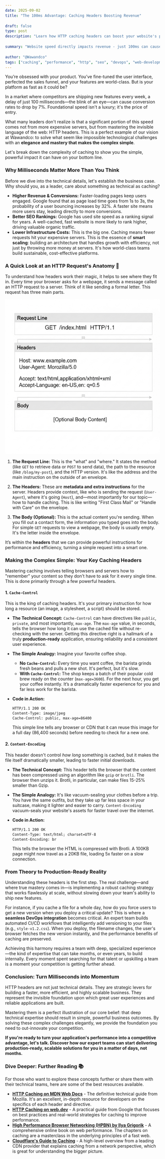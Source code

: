```yaml
---
date: 2025-09-02
title: "The 100ms Advantage: Caching Headers Boosting Revenue"

draft: false
type: post
description: "Learn how HTTP caching headers can boost your website's performance and revenue. A 100ms speed improvement can increase conversions by 7% - discover the simple technical strategies that deliver real business results."

summary: "Website speed directly impacts revenue - just 100ms can cause a 7% drop in conversions. This guide explains how HTTP caching headers like Cache-Control and Content-Encoding can dramatically improve performance, reduce infrastructure costs, and boost SEO rankings. Learn to turn complex caching concepts into simple, powerful business advantages."

author: "@Wawandco"
tags: ["caching", "performance", "http", "seo", "devops", "web-development"]
---
```


You’re obsessed with your product. You’ve fine-tuned the user interface, perfected the sales funnel, and your features are world-class. But is your platform as fast as it could be?

In a market where competitors are shipping new features every week, a delay of just 100 milliseconds—the blink of an eye—can cause conversion rates to drop by 7%. Foundational speed isn't a luxury; it's the price of entry.

What many leaders don't realize is that a significant portion of this speed comes not from more expensive servers, but from mastering the invisible language of the web: HTTP headers. This is a perfect example of our vision at Wawandco: to solve what seem like impossible technological challenges with an **elegance and mastery that makes the complex simple**.

Let's break down the complexity of caching to show you the simple, powerful impact it can have on your bottom line.

### Why Milliseconds Matter More Than You Think

Before we dive into the technical details, let's establish the business case. Why should you, as a leader, care about something as technical as caching?

* **Higher Revenue & Conversions:** Faster-loading pages keep users engaged. Google found that as page load time goes from 1s to 3s, the probability of a user bouncing increases by 32%. A faster site means more users stay, leading directly to more conversions.
* **Better SEO Rankings:** Google has used site speed as a ranking signal for years. A well-cached, fast website is more likely to rank higher, driving valuable organic traffic.
* **Lower Infrastructure Costs:** This is the big one. Caching means fewer requests hit your expensive servers. This is the essence of **smart scaling**: building an architecture that handles growth with efficiency, not just by throwing more money at servers. It's how world-class teams build sustainable, cost-effective platforms.

### A Quick Look at an HTTP Request's Anatomy 📨

To understand how headers work their magic, it helps to see where they fit in. Every time your browser asks for a webpage, it sends a message called an HTTP request to a server. Think of it like sending a formal letter. This request has three main parts.

![Request Anatomy](http.png)

1.  **The Request Line:** This is the "what" and "where." It states the method (like `GET` to retrieve data or `POST` to send data), the path to the resource (like `/blog/my-post`), and the HTTP version. It's like the address and the main instruction on the outside of an envelope.

2.  **The Headers:** These are **metadata and extra instructions** for the server. Headers provide context, like who is sending the request (`User-Agent`), where it's going (`Host`), and—most importantly for our topic—how to handle caching. This is like writing "First Class Mail" or "Handle with Care" on the envelope.

3.  **The Body (Optional):** This is the actual content you're sending. When you fill out a contact form, the information you typed goes into the body. For simple `GET` requests to view a webpage, the body is usually empty. It's the letter inside the envelope.

It’s within the **headers** that we can provide powerful instructions for performance and efficiency, turning a simple request into a smart one.

### Making the Complex Simple: Your Key Caching Headers

Mastering caching involves telling browsers and servers how to "remember" your content so they don't have to ask for it every single time. This is done primarily through a few powerful headers.

#### 1. `Cache-Control`

This is the king of caching headers. It's your primary instruction for how long a resource (an image, a stylesheet, a script) should be stored.

* **The Technical Concept:** `Cache-Control` can have directives like `public`, `private`, and most importantly, `max-age`. The `max-age` value, in seconds, tells the browser how long it can use the cached file without re-checking with the server. Getting this directive right is a hallmark of a truly **production-ready** application, ensuring reliability and a consistent user experience.

* **The Simple Analogy:** Imagine your favorite coffee shop.
    * **No `Cache-Control`:** Every time you want coffee, the barista grinds fresh beans and pulls a new shot. It's perfect, but it's slow.
    * **With `Cache-Control`:** The shop keeps a batch of their popular cold brew ready on the counter (`max-age=3600`). For the next hour, you get your coffee instantly. It’s a dramatically faster experience for you and far less work for the barista.

* **Code in Action:**
    ```http
    HTTP/1.1 200 OK
    Content-Type: image/jpeg
    Cache-Control: public, max-age=86400
    ```
    This simple line tells any browser or CDN that it can reuse this image for a full day (86,400 seconds) before needing to check for a new one.

#### 2. `Content-Encoding`

This header doesn't control *how long* something is cached, but it makes the file itself dramatically smaller, leading to faster initial downloads.

* **The Technical Concept:** This header tells the browser that the content has been compressed using an algorithm like `gzip` or `brotli`. The browser then unzips it. Brotli, in particular, can make files 15-25% smaller than Gzip.

* **The Simple Analogy:** It's like vacuum-sealing your clothes before a trip. You have the same outfits, but they take up far less space in your suitcase, making it lighter and easier to carry. `Content-Encoding` vacuum-seals your website's assets for faster travel over the internet.

* **Code in Action:**
    ```http
    HTTP/1.1 200 OK
    Content-Type: text/html; charset=UTF-8
    Content-Encoding: br
    ```
    This tells the browser the HTML is compressed with Brotli. A 100KB page might now travel as a 20KB file, loading 5x faster on a slow connection.

### From Theory to Production-Ready Reality

Understanding these headers is the first step. The real challenge—and where true mastery comes in—is implementing a robust caching strategy that works flawlessly at scale, without slowing down your team's ability to ship new features.

For instance, if you cache a file for a whole day, how do you force users to get a new version when you deploy a critical update? This is where a **seamless DevOps integration** becomes critical. An expert team builds automated CI/CD workflows that intelligently add versioning to your files (e.g., `style-v1.2.css`). When you deploy, the filename changes, the user's browser fetches the new version instantly, and the performance benefits of caching are preserved.

Achieving this harmony requires a team with deep, specialized experience—the kind of expertise that can take months, or even years, to build internally. Every moment spent searching for that talent or upskilling a team is a moment your competition is getting further ahead.

### Conclusion: Turn Milliseconds into Momentum

HTTP headers are not just technical details. They are strategic levers for building a faster, more efficient, and highly scalable business. They represent the invisible foundation upon which great user experiences and reliable applications are built.

Mastering them is a perfect illustration of our core belief: that deep technical expertise should result in simple, powerful business outcomes. By solving these complex challenges elegantly, we provide the foundation you need to out-innovate your competition.

**If you're ready to turn your application's performance into a competitive advantage, let's talk. Discover how our expert teams can start delivering production-ready, scalable solutions for you in a matter of days, not months.**

### Dive Deeper: Further Reading 📚

For those who want to explore these concepts further or share them with their technical teams, here are some of the best resources available.

* **[HTTP Caching on MDN Web Docs](https://developer.mozilla.org/en-US/docs/Web/HTTP/Caching)** - The definitive technical guide from Mozilla. It's an excellent, in-depth resource for developers on the specifics of each header and directive.
* **[HTTP Caching on web.dev](https://web.dev/articles/http-cache)** - A practical guide from Google that focuses on best practices and real-world strategies for caching to improve performance.
* **[High Performance Browser Networking (HPBN) by Ilya Grigorik](https://hpbn.co/)** - A comprehensive online book on web performance. The chapters on caching are a masterclass in the underlying principles of a fast web.
* **[Cloudflare's Guide to Caching](https://www.cloudflare.com/learning/cdn/what-is-caching/)** - A high-level overview from a leading CDN provider that explains caching from a network perspective, which is great for understanding the bigger picture.
